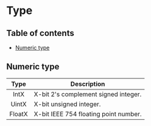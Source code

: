 # Type

## Table of contents

+ [Numeric type](#numeric-type)

## Numeric type

| Type   | Description                           |
|:------:|---------------------------------------|
| IntX   | X-bit 2's complement signed integer.  |
| UintX  | X-bit unsigned integer.               |
| FloatX | X-bit IEEE 754 floating point number. |
